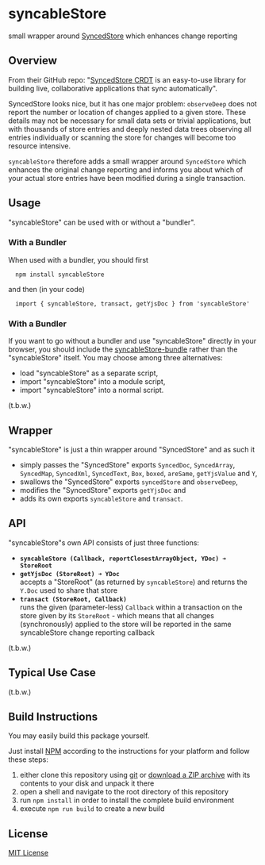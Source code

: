 # syncableStore #

small wrapper around [SyncedStore](https://github.com/YousefED/SyncedStore) which enhances change reporting


## Overview ##

From their GitHub repo: "[SyncedStore CRDT](https://github.com/YousefED/SyncedStore) is an easy-to-use library for building live, collaborative applications that sync automatically".

SyncedStore looks nice, but it has one major problem: `observeDeep` does not report the number or location of changes applied to a given store. These details may not be necessary for small data sets or trivial applications, but with thousands of store entries and deeply nested data trees observing all entries individually or scanning the store for changes will become too resource intensive.

`syncableStore` therefore adds a small wrapper around `SyncedStore` which enhances the original change reporting and informs you about which of your actual store entries have been modified during a single transaction.

## Usage ##

"syncableStore" can be used with or without a "bundler".

### With a Bundler ###

When used with a bundler, you should first

```
  npm install syncableStore
```

and then (in your code)

```
  import { syncableStore, transact, getYjsDoc } from 'syncableStore'
```

### With a Bundler ###

If you want to go without a bundler and use "syncableStore" directly in your browser, you should include the [syncableStore-bundle](https://github.com/rozek/syncableStore-bundle) rather than the "syncableStore" itself.
You may choose among three alternatives:

* load "syncableStore" as a separate script,
* import "syncableStore" into a module script,
* import "syncableStore" into a normal script.

(t.b.w.)

## Wrapper ##

"syncableStore" is just a thin wrapper around "SyncedStore" and as such it

* simply passes the "SyncedStore" exports `SyncedDoc`, `SyncedArray`, `SyncedMap`, `SyncedXml`, `SyncedText`, `Box`, `boxed`, `areSame`, `getYjsValue` and `Y`,
* swallows the "SyncedStore" exports `syncedStore` and `observeDeep`,
* modifies the "SyncedStore" exports `getYjsDoc` and
* adds its own exports `syncableStore` and `transact`.

## API ##

"syncableStore"s own API consists of just three functions:

* **`syncableStore (Callback, reportClosestArrayObject, YDoc) ➜ StoreRoot`**<br>
* **`getYjsDoc (StoreRoot) ➜ YDoc`**<br>accepts a "StoreRoot" (as returned by `syncableStore`) and returns the `Y.Doc` used to share that store
* **`transact (StoreRoot, Callback)`**<br>runs the given (parameter-less) `Callback` within a transaction on the store given by its `StoreRoot` - which means that all changes (synchronously) applied to the store will be reported in the same syncableStore change reporting callback

(t.b.w.)

## Typical Use Case ##

(t.b.w.)

## Build Instructions ##

You may easily build this package yourself.

Just install [NPM](https://docs.npmjs.com/) according to the instructions for your platform and follow these steps:

1. either clone this repository using [git](https://git-scm.com/) or [download a ZIP archive](https://github.com/rozek/syncableStore/archive/refs/heads/main.zip) with its contents to your disk and unpack it there 
2. open a shell and navigate to the root directory of this repository
3. run `npm install` in order to install the complete build environment
4. execute `npm run build` to create a new build

## License ##

[MIT License](LICENSE.md)
